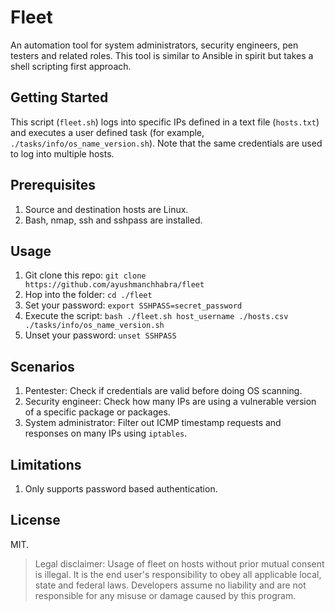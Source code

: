 # Fleet

An automation tool for system administrators, security engineers, pen testers and related roles. This tool is similar to Ansible in spirit but takes a shell scripting first approach.

## Getting Started

This script (`fleet.sh`) logs into specific IPs defined in a text file (`hosts.txt`) and executes a user defined task (for example, `./tasks/info/os_name_version.sh`). Note that the same credentials are used to log into multiple hosts.

## Prerequisites

1. Source and destination hosts are Linux.
1. Bash, nmap, ssh and sshpass are installed.

## Usage

1. Git clone this repo: `git clone https://github.com/ayushmanchhabra/fleet`
1. Hop into the folder: `cd ./fleet`
1. Set your password: `export SSHPASS=secret_password`
1. Execute the script: `bash ./fleet.sh host_username ./hosts.csv ./tasks/info/os_name_version.sh`
1. Unset your password: `unset SSHPASS`

## Scenarios

1. Pentester: Check if credentials are valid before doing OS scanning.
1. Security engineer: Check how many IPs are using a vulnerable version of a specific package or packages.
1. System administrator: Filter out ICMP timestamp requests and responses on many IPs using `iptables`.

## Limitations

1. Only supports password based authentication.

## License

MIT.

> Legal disclaimer: Usage of fleet on hosts without prior mutual consent is illegal. It is the end user's responsibility to obey all applicable local, state and federal laws. Developers assume no liability and are not responsible for any misuse or damage caused by this program.
